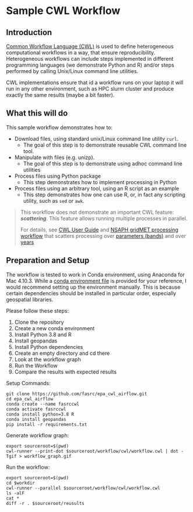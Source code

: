 # Sample CWL Workflow

## Introduction

[Common Workflow Language (CWL)](https://www.commonwl.org/) 
is used to define heterogeneous 
computational workflows in a way, that ensure reproducibility. 
Heterogeneous workflows can include steps implemented in 
different programming languages (we demonstrate Python and R)
and/or steps performed by calling Unix/Linux command line utilities.

CWL implementations ensure that id a workflow runs on your laptop it will run
in any other environment, such as HPC slurm cluster and produce exactly 
the same results (maybe a bit faster).
                        
## What this will do

This sample workflow demonstrates how to:

* Download files, using standard unix/Linux command line utility `curl`.
    * The goal of this step is to demonstrate reusable CWL command line tool.
* Manipulate with files (e.g. unizp). 
    * The goal of this step is to demonstrate using adhoc command line utilities 
* Process files using Python package
    * This step demonstrates how to implement processing in Python
* Process files using an arbitrary tool, using an R script as an example
    * This step demonstrates how one can use R, or, in fact any scripting
      utility, such as `sed` or `awk`.
                        
> This workflow does not demonstrate an important CWL feature:
> **_scattering_**. This feature allows running multiple processes in parallel.
> 
> For details, see 
> [CWL User Guide](https://www.commonwl.org/user_guide/23-scatter-workflow/index.html)
> and [NSAPH gridMET processing workflow](https://github.com/NSAPH-Data-Platform/nsaph-gridmet/blob/master/src/cwl/gridmet.cwl)
> that scatters processing over 
> [parameters (bands)](https://github.com/NSAPH-Data-Platform/nsaph-gridmet/blob/master/src/cwl/gridmet.cwl#L78)
> and over [years](https://github.com/NSAPH-Data-Platform/nsaph-gridmet/blob/master/src/cwl/gridmet.cwl#L120-L121)

## Preparation and Setup

The workflow is tested to work in Conda environment, using Anaconda 
for Mac 4.10.3. While a [conda environment file](conda_env.yml) is 
provided for your reference, I would recommend setting up the environment 
manually. This is because certain dependencies should be installed 
in particular order, especially geospatial libraries.

Please follow these  steps:

1. Clone the repository
2. Create a new conda environment
3. Install Python 3.8 and R
4. Install geopandas
5. Install Python dependencies
6. Create an empty directory and cd there
7. Look at the workflow graph
8. Run the Workflow
9. Compare the results with expected results

Setup Commands:

    git clone https://github.com/fasrc/epa_cwl_airflow.git
    cd epa_cwl_airflow
    conda create --name fasrccwl
    conda activate fasrccwl
    conda install python=3.8 R  
    conda install geopandas
    pip install -r requirements.txt
                             
Generate workflow graph:

    export sourceroot=$(pwd)    
    cwl-runner --print-dot $sourceroot/workflow/cwl/workflow.cwl | dot -Tgif > workflow_graph.gif

Run the workflow:

    export sourceroot=$(pwd)  
    cd $workdir
    cwl-runner --parallel $sourceroot/workflow/cwl/workflow.cwl
    ls -alF
    cat *
    diff -r . $sourceroot/reusults